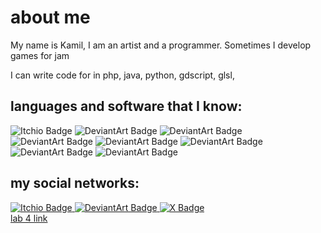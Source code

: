 # about me

My name is Kamil, I am an artist and a programmer.
Sometimes I develop games for jam

I can write code for in php, java, python, gdscript, glsl, 

## languages and software that I know: 
<div id="badges">
  <img src="https://img.shields.io/badge/PHP-777BB4?style=for-the-badge&logo=php&logoColor=white" alt="Itchio Badge"/>
  <img src="https://img.shields.io/badge/Python-FFD43B?style=for-the-badge&logo=python&logoColor=blue" alt="DeviantArt Badge"/>
  <img src="https://img.shields.io/badge/HTML5-E34F26?style=for-the-badge&logo=html5&logoColor=white" alt="DeviantArt Badge"/>
  <img src="https://img.shields.io/badge/C%23-239120?style=for-the-badge&logo=csharp&logoColor=white" alt="DeviantArt Badge"/>
  <img src="https://img.shields.io/badge/JavaScript-323330?style=for-the-badge&logo=javascript&logoColor=F7DF1E" alt="DeviantArt Badge"/>
  <img src="https://img.shields.io/badge/blender-%23F5792A.svg?style=for-the-badge&logo=blender&logoColor=white" alt="DeviantArt Badge"/>
  <img src="https://img.shields.io/badge/Krita-203759?style=for-the-badge&logo=krita&logoColor=EEF37B" alt="DeviantArt Badge"/>
  <img src="https://img.shields.io/badge/Godot-478CBF?style=for-the-badge&logo=GodotEngine&logoColor=white" alt="DeviantArt Badge"/>

</div>


## my social networks: 
<div id="badges">
 <a href="https://saybayry.itch.io/">
  <img src="https://img.shields.io/badge/Itch.io-FA5C5C?style=for-the-badge&logo=itchdotio&logoColor=white" alt="Itchio Badge"/>
 </a>
 
 <a href="https://www.deviantart.com/saybayry">
  <img src="https://img.shields.io/badge/DeviantArt-05CC47?style=for-the-badge&logo=deviantart&logoColor=white" alt="DeviantArt Badge"/>
 </a>
 
 <a href="https://x.com/saybayru">
  <img src="https://img.shields.io/badge/Twitter-blue?style=for-the-badge&logo=twitter&logoColor=white" alt="X Badge"/>
 </a>
</div>
<a href="https://disk.yandex.ru/i/YE3gycjSSwJ-3A">
  lab 4 link
</a>


